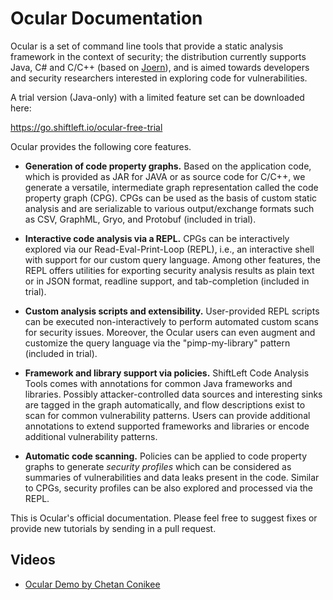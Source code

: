 Ocular Documentation
====================

Ocular is a set of command line tools that provide a static analysis framework
in the context of security; the distribution currently supports Java, C# and
C/C++ (based on [Joern](https://github.com/octopus-platform/joern)), and is
aimed towards developers and security researchers interested in exploring code
for vulnerabilities.

A trial version (Java-only) with a limited feature set can be downloaded here:

https://go.shiftleft.io/ocular-free-trial

Ocular provides the following core features.

* **Generation of code property graphs.** Based on the application code, which
  is provided as JAR for JAVA or as source code for C/C++, we generate a
  versatile, intermediate graph representation called the code property graph
  (CPG). CPGs can be used as the basis of custom static analysis and are
  serializable to various output/exchange formats such as CSV, GraphML, Gryo,
  and Protobuf (included in trial).

* **Interactive code analysis via a REPL.** CPGs can be interactively explored
  via our Read-Eval-Print-Loop (REPL), i.e., an interactive shell with support
  for our custom query language. Among other features, the REPL offers utilities
  for exporting security analysis results as plain text or in JSON format,
  readline support, and tab-completion (included in trial).

* **Custom analysis scripts and extensibility.** User-provided REPL scripts can
  be executed non-interactively to perform automated custom scans for security
  issues. Moreover, the Ocular users can even augment and customize the query
  language via the "pimp-my-library" pattern (included in trial).

* **Framework and library support via policies.** ShiftLeft Code Analysis Tools
  comes with annotations for common Java frameworks and libraries. Possibly
  attacker-controlled data sources and interesting sinks are tagged in the graph
  automatically, and flow descriptions exist to scan for common vulnerability
  patterns. Users can provide additional annotations to extend supported
  frameworks and libraries or encode additional vulnerability patterns.

* **Automatic code scanning.** Policies can be applied to code property graphs
  to generate *security profiles* which can be considered as summaries of
  vulnerabilities and data leaks present in the code. Similar to CPGs, security
  profiles can be also explored and processed via the REPL.

This is Ocular's official documentation. Please feel free to suggest
fixes or provide new tutorials by sending in a pull request.


Videos
-------
* [Ocular Demo by Chetan Conikee](https://www.youtube.com/watch?v=bB2C-FzC1Yw&feature=youtu.be)


